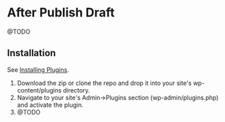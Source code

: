 
# After Publish Draft

@TODO


## Installation

See [Installing Plugins](http://codex.wordpress.org/Managing_Plugins#Installing_Plugins).

1. Download the zip or clone the repo and drop it into your site's wp-content/plugins directory.
1. Navigate to your site's Admin->Plugins section (wp-admin/plugins.php) and activate the plugin.
1. @TODO